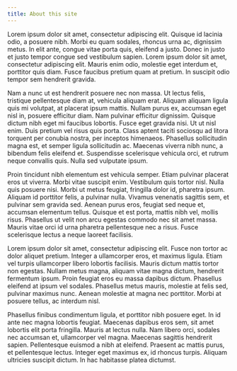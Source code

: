 ```yaml
---
title: About this site
---
```

Lorem ipsum dolor sit amet, consectetur adipiscing elit. Quisque id lacinia odio, a posuere nibh.
Morbi eu quam sodales, rhoncus urna ac, dignissim metus. In elit ante, congue vitae porta quis,
eleifend a justo. Donec in justo et justo tempor congue sed vestibulum sapien. Lorem ipsum dolor sit
amet, consectetur adipiscing elit. Mauris enim odio, molestie eget interdum et, porttitor quis diam.
Fusce faucibus pretium quam at pretium. In suscipit odio tempor sem hendrerit gravida. <!--snip-->

Nam a nunc ut est hendrerit posuere nec non massa. Ut lectus felis, tristique pellentesque diam at,
vehicula aliquam erat. Aliquam aliquam ligula quis mi volutpat, at placerat ipsum mattis. Nullam
purus ex, accumsan eget nisl in, posuere efficitur diam. Nam pulvinar efficitur dignissim. Quisque
dictum nibh eget mi faucibus lobortis. Fusce eget gravida nisi. Ut ut nisl enim. Duis pretium vel
risus quis porta. Class aptent taciti sociosqu ad litora torquent per conubia nostra, per inceptos
himenaeos. Phasellus sollicitudin magna est, et semper ligula sollicitudin ac. Maecenas viverra nibh
nunc, a bibendum felis eleifend et. Suspendisse scelerisque vehicula orci, et rutrum neque convallis
quis. Nulla sed vulputate ipsum.

Proin tincidunt nibh elementum est vehicula semper. Etiam pulvinar placerat eros ut viverra. Morbi
vitae suscipit enim. Vestibulum quis tortor nisl. Nulla quis posuere nisi. Morbi ut metus feugiat,
fringilla dolor id, pharetra ipsum. Aliquam id porttitor felis, a pulvinar nulla. Vivamus venenatis
sagittis sem, et pulvinar sem gravida sed. Aenean purus eros, feugiat sed neque et, accumsan
elementum tellus. Quisque et est porta, mattis nibh vel, mollis risus. Phasellus ut velit non arcu
egestas commodo nec sit amet massa. Mauris vitae orci id urna pharetra pellentesque nec a risus.
Fusce scelerisque lectus a neque laoreet facilisis.

Lorem ipsum dolor sit amet, consectetur adipiscing elit. Fusce non tortor ac dolor aliquet pretium.
Integer a ullamcorper eros, et maximus ligula. Etiam vel turpis ullamcorper libero lobortis
facilisis. Mauris dictum mattis tortor non egestas. Nullam metus magna, aliquam vitae magna dictum,
hendrerit fermentum ipsum. Proin feugiat eros eu massa dapibus dictum. Phasellus eleifend at ipsum
vel sodales. Phasellus metus mauris, molestie at felis sed, pulvinar maximus nunc. Aenean molestie
at magna nec porttitor. Morbi at posuere tellus, ac interdum nisl.

Phasellus finibus condimentum ligula, et porttitor nibh posuere eget. In id ante nec magna lobortis
feugiat. Maecenas dapibus eros sem, sit amet lobortis elit porta fringilla. Mauris at lectus nulla.
Nam libero orci, sodales nec accumsan et, ullamcorper vel magna. Maecenas sagittis hendrerit sapien.
Pellentesque euismod a nibh at eleifend. Praesent ac mattis purus, et pellentesque lectus. Integer
eget maximus ex, id rhoncus turpis. Aliquam ultricies suscipit dictum. In hac habitasse platea
dictumst.
